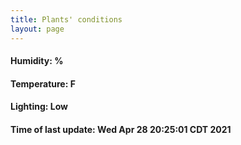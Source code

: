 ```yaml
---
title: Plants' conditions
layout: page
---
```



#### Humidity: %
#### Temperature: F
#### Lighting: Low
#### Time of last update: Wed Apr 28 20:25:01 CDT 2021
